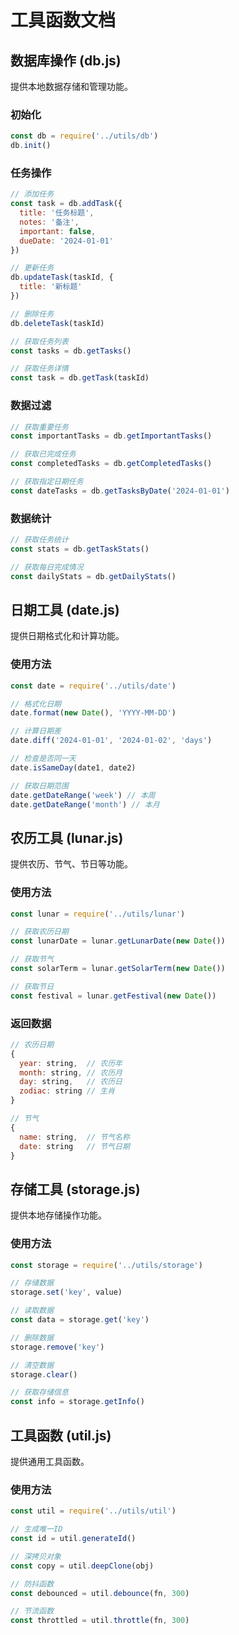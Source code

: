 # 工具函数文档

## 数据库操作 (db.js)

提供本地数据存储和管理功能。

### 初始化
```js
const db = require('../utils/db')
db.init()
```

### 任务操作
```js
// 添加任务
const task = db.addTask({
  title: '任务标题',
  notes: '备注',
  important: false,
  dueDate: '2024-01-01'
})

// 更新任务
db.updateTask(taskId, {
  title: '新标题'
})

// 删除任务
db.deleteTask(taskId)

// 获取任务列表
const tasks = db.getTasks()

// 获取任务详情
const task = db.getTask(taskId)
```

### 数据过滤
```js
// 获取重要任务
const importantTasks = db.getImportantTasks()

// 获取已完成任务
const completedTasks = db.getCompletedTasks()

// 获取指定日期任务
const dateTasks = db.getTasksByDate('2024-01-01')
```

### 数据统计
```js
// 获取任务统计
const stats = db.getTaskStats()

// 获取每日完成情况
const dailyStats = db.getDailyStats()
```

## 日期工具 (date.js)

提供日期格式化和计算功能。

### 使用方法
```js
const date = require('../utils/date')

// 格式化日期
date.format(new Date(), 'YYYY-MM-DD')

// 计算日期差
date.diff('2024-01-01', '2024-01-02', 'days')

// 检查是否同一天
date.isSameDay(date1, date2)

// 获取日期范围
date.getDateRange('week') // 本周
date.getDateRange('month') // 本月
```

## 农历工具 (lunar.js)

提供农历、节气、节日等功能。

### 使用方法
```js
const lunar = require('../utils/lunar')

// 获取农历日期
const lunarDate = lunar.getLunarDate(new Date())

// 获取节气
const solarTerm = lunar.getSolarTerm(new Date())

// 获取节日
const festival = lunar.getFestival(new Date())
```

### 返回数据
```js
// 农历日期
{
  year: string,  // 农历年
  month: string, // 农历月
  day: string,   // 农历日
  zodiac: string // 生肖
}

// 节气
{
  name: string,  // 节气名称
  date: string   // 节气日期
}
```

## 存储工具 (storage.js)

提供本地存储操作功能。

### 使用方法
```js
const storage = require('../utils/storage')

// 存储数据
storage.set('key', value)

// 读取数据
const data = storage.get('key')

// 删除数据
storage.remove('key')

// 清空数据
storage.clear()

// 获取存储信息
const info = storage.getInfo()
```

## 工具函数 (util.js)

提供通用工具函数。

### 使用方法
```js
const util = require('../utils/util')

// 生成唯一ID
const id = util.generateId()

// 深拷贝对象
const copy = util.deepClone(obj)

// 防抖函数
const debounced = util.debounce(fn, 300)

// 节流函数
const throttled = util.throttle(fn, 300)
``` 